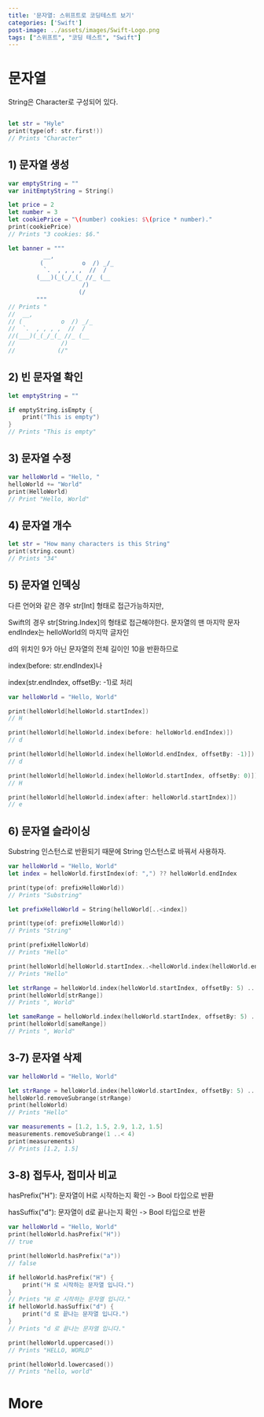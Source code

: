 ```yaml
---
title: '문자열: 스위프트로 코딩테스트 보기'
categories: ['Swift']
post-image: ../assets/images/Swift-Logo.png
tags: ["스위프트", "코딩 테스트", "Swift"]
---
```


# 문자열
String은 Character로 구성되어 있다.
```Swift

let str = "Hyle"
print(type(of: str.first!))
// Prints "Character"
```

## 1) 문자열 생성
```Swift
var emptyString = ""
var initEmptyString = String()

let price = 2
let number = 3
let cookiePrice = "\(number) cookies: $\(price * number)."
print(cookiePrice)
// Prints "3 cookies: $6."

let banner = """
          __,
         (           o  /) _/_
          `.  , , , ,  //  /
        (___)(_(_/_(_ //_ (__
                     /)
                    (/
        """
// Prints "
//  __,
// (           o  /) _/_
//  `.  , , , ,  //  /
//(___)(_(_/_(_ //_ (__
//             /)
//            (/"
```
## 2) 빈 문자열 확인
```Swift
let emptyString = ""

if emptyString.isEmpty {
    print("This is empty")
}
// Prints "This is empty"
```

## 3) 문자열 수정
```Swift
var helloWorld = "Hello, "
helloWorld += "World"
print(HelloWorld)
// Print "Hello, World"
```

## 4) 문자열 개수
```Swift
let str = "How many characters is this String"
print(string.count)
// Prints "34"
```

## 5) 문자열 인덱싱
다른 언어와 같은 경우 str[Int] 형태로 접근가능하지만,

Swift의 경우 str[String.Index]의 형태로 접근해야한다.
문자열의 맨 마지막 문자 endIndex는 helloWorld의 마지막 글자인

d의 위치인 9가 아닌 문자열의 전체 길이인 10을 반환하므로

index(before: str.endIndex)나

index(str.endIndex, offsetBy: -1)로 처리
```Swift
var helloWorld = "Hello, World"

print(helloWorld[helloWorld.startIndex])
// H

print(helloWorld[helloWorld.index(before: helloWorld.endIndex)])
// d

print(helloWorld[helloWorld.index(helloWorld.endIndex, offsetBy: -1)])
// d

print(helloWorld[helloWorld.index(helloWorld.startIndex, offsetBy: 0)])
// H

print(helloWorld[helloWorld.index(after: helloWorld.startIndex)])
// e
```

## 6) 문자열 슬라이싱
Substring 인스턴스로 반환되기 때문에 String 인스턴스로 바꿔서 사용하자.
```Swift
var helloWorld = "Hello, World"
let index = helloWorld.firstIndex(of: ",") ?? helloWorld.endIndex

print(type(of: prefixHelloWorld))
// Prints "Substring"

let prefixHelloWorld = String(helloWorld[..<index])

print(type(of: prefixHelloWorld))
// Prints "String"

print(prefixHelloWorld)
// Prints "Hello"

print(helloWorld[helloWorld.startIndex..<helloWorld.index(helloWorld.endIndex, offsetBy: -7)])
// Prints "Hello"

let strRange = helloWorld.index(helloWorld.startIndex, offsetBy: 5) ... helloWorld.index(before: helloWorld.endIndex)
print(helloWorld[strRange])
// Prints ", World"

let sameRange = helloWorld.index(helloWorld.startIndex, offsetBy: 5) ..< helloWorld.endIndex
print(helloWorld[sameRange])
// Prints ", World"
```
## 3-7) 문자열 삭제
```Swift
var helloWorld = "Hello, World"

let strRange = helloWorld.index(helloWorld.startIndex, offsetBy: 5) ... helloWorld.index(before: helloWorld.endIndex)
helloWorld.removeSubrange(strRange)
print(helloWorld)
// Prints "Hello"

var measurements = [1.2, 1.5, 2.9, 1.2, 1.5]
measurements.removeSubrange(1 ..< 4)
print(measurements)
// Prints [1.2, 1.5]
```

## 3-8) 접두사, 접미사 비교
hasPrefix("H"): 문자열이 H로 시작하는지 확인 -> Bool 타입으로 반환

hasSuffix("d"): 문자열이 d로 끝나는지 확인 -> Bool 타입으로 반환
```Swift
var helloWorld = "Hello, World"
print(helloWorld.hasPrefix("H"))
// true

print(helloWorld.hasPrefix("a"))
// false

if helloWorld.hasPrefix("H") {
    print("H 로 시작하는 문자열 입니다.")
}
// Prints "H 로 시작하는 문자열 입니다."
if helloWorld.hasSuffix("d") {
    print("d 로 끝나는 문자열 입니다.")
}
// Prints "d 로 끝나는 문자열 입니다."

print(helloWorld.uppercased())
// Prints "HELLO, WORLD"

print(helloWorld.lowercased())
// Prints "hello, world" 
```
# More
